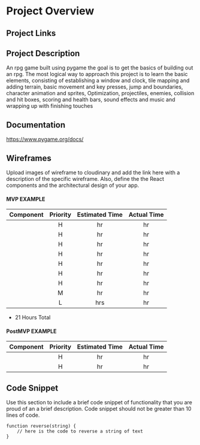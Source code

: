 # Project Overview

## Project Links


## Project Description

An rpg game built using pygame the goal is to get the basics of building out an rpg. The most logical way to approach this project is to learn the basic elements, consisting of establishing a window and clock, tile mapping and adding terrain, basic movement and key presses, jump and boundaries, character animation and sprites, Optimization, projectiles, enemies, collision and hit boxes, scoring and health bars, sound effects and music and wrapping up with finishing touches

## Documentation
https://www.pygame.org/docs/


## Wireframes

Upload images of wireframe to cloudinary and add the link here with a description of the specific wireframe. Also, define the the React components and the architectural design of your app.



#### MVP EXAMPLE
| Component | Priority | Estimated Time | Actual Time |
| --- | :---: |  :---: | :---: | 
|  | H | hr | hr | hr |
| | H | hr | hr |
|  | H | hr | hr |
| | H | hr | hr |
|  | H | hr | hr |  
| | H | hr|  hr | 
| | H | hr|  hr |
| | M | hr | hr|
| | L | hrs|  hr | 

- 21 Hours Total

#### PostMVP EXAMPLE

| Component | Priority | Estimated Time | Actual Time |
| --- | :---: |  :---: | :---: | 
| | H | hr | hr |
|  | H | hr | hr |




## Code Snippet

Use this section to include a brief code snippet of functionality that you are proud of an a brief description.  Code snippet should not be greater than 10 lines of code. 

```
function reverse(string) {
	// here is the code to reverse a string of text
}
```
